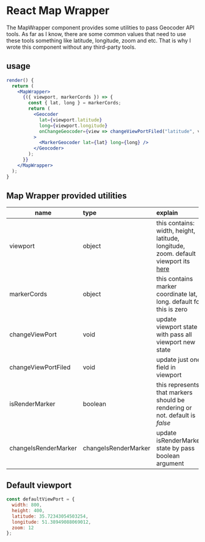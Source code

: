 # React Map Wrapper

The MapWrapper component provides some utilities to pass Geocoder API tools. As far as I know, there are some common values that need to use these tools something like latitude, longitude, zoom and etc. That is why I wrote this component without any third-party tools.

## usage

```jsx
render() {
  return (
    <MapWrapper>
      {({ viewport, markerCords }) => {
        const { lat, long } = markerCords;
        return (
          <Geocoder
            lat={viewport.latitude}
            long={viewport.longitude}
            onChangeGeocoder={view => changeViewPortFiled("latitude", view.lat)}
          >
            <MarkerGeocoder lat={lat} long={long} />
          </Geocoder>
        );
      }}
    </MapWrapper>
  );
}
```

## Map Wrapper provided utilities

| name                 | type                 | explain                                                                                                  |
| -------------------- | :------------------- | :------------------------------------------------------------------------------------------------------- |
| viewport             | object               | this contains: width, height, latitude, longitude, zoom. default viewport its [here](/#Default-viewport) |
| markerCords          | object               | this contains marker coordinate lat, long. default for this is zero                                      |
| changeViewPort       | void                 | update viewport state with pass all viewport new state                                                   |
| changeViewPortFiled  | void                 | update just one field in viewport                                                                        |
| isRenderMarker       | boolean              | this represents that markers should be rendering or not. default is _false_                              |
| changeIsRenderMarker | changeIsRenderMarker | update isRenderMarker state by pass boolean argument                                                     |

## Default viewport

```javascript
const defaultViewPort = {
  width: 800,
  height: 400,
  latitude: 35.72343054503254,
  longitude: 51.38949088069012,
  zoom: 12
};
```
